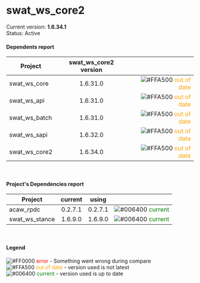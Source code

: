 swat_ws_core2
=====
Current version: **1.6.34.1**<br>
Status: Active
<br>

#### Dependents report
| Project | swat_ws_core2 version | |
| ---- | :----: | ----: |
| swat_ws_core | 1.6.31.0 | ![#FFA500](https://placehold.it/10/FFA500/000000?text=+) <font color='orange'>out of date</font> |
| swat_ws_api | 1.6.31.0 | ![#FFA500](https://placehold.it/10/FFA500/000000?text=+) <font color='orange'>out of date</font> |
| swat_ws_batch | 1.6.31.0 | ![#FFA500](https://placehold.it/10/FFA500/000000?text=+) <font color='orange'>out of date</font> |
| swat_ws_sapi | 1.6.32.0 | ![#FFA500](https://placehold.it/10/FFA500/000000?text=+) <font color='orange'>out of date</font> |
| swat_ws_core2 | 1.6.34.0 | ![#FFA500](https://placehold.it/10/FFA500/000000?text=+) <font color='orange'>out of date</font> |
<br>

#### Project's Dependencies report
| Project | current | using | |
| ---- | :----: | :----: | ----: |
| acaw_rpdc | 0.2.7.1 | 0.2.7.1 | ![#006400](https://placehold.it/10/006400/000000?text=+) <font color='green'>current</font> |
| swat_ws_stance | 1.6.9.0 | 1.6.9.0 | ![#006400](https://placehold.it/10/006400/000000?text=+) <font color='green'>current</font> |
<br>

#### Legend
![#FF0000](https://placehold.it/10/FF0000/000000?text=+) <font color='red'>error</font> - Something went wrong during compare<br>
![#FFA500](https://placehold.it/10/FFA500/000000?text=+) <font color='orange'>out of date</font> - version used is not latest<br>
![#006400](https://placehold.it/10/006400/000000?text=+) <font color='green'>current</font> - version used is up to date<br>

